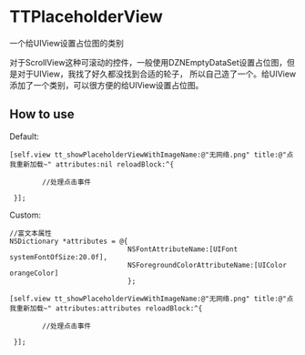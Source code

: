 # TTPlaceholderView

一个给UIView设置占位图的类别

对于ScrollView这种可滚动的控件，一般使用DZNEmptyDataSet设置占位图，但是对于UIView，我找了好久都没找到合适的轮子，
所以自己造了一个。给UIView添加了一个类别，可以很方便的给UIView设置占位图。

## How to use

Default:
```
[self.view tt_showPlaceholderViewWithImageName:@"无网络.png" title:@"点我重新加载~" attributes:nil reloadBlock:^{
        
        //处理点击事件
        
 }];
```

Custom:
```
//富文本属性
NSDictionary *attributes = @{
                             NSFontAttributeName:[UIFont systemFontOfSize:20.0f],
                             NSForegroundColorAttributeName:[UIColor orangeColor]
                             };
    
[self.view tt_showPlaceholderViewWithImageName:@"无网络.png" title:@"点我重新加载~" attributes:attributes reloadBlock:^{
        
        //处理点击事件
        
 }];
```
